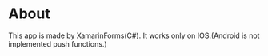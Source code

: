 ﻿# About
This app is made by XamarinForms(C#).
It works only on IOS.(Android is not implemented push functions.)
